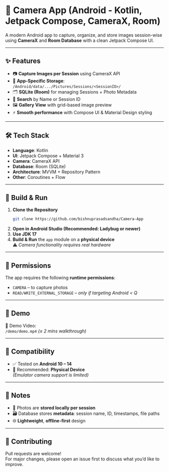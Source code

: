 # 📸 Camera App (Android - Kotlin, Jetpack Compose, CameraX, Room)

A modern Android app to capture, organize, and store images session-wise using **CameraX** and **Room Database** with a clean Jetpack Compose UI.

---

## ✨ Features
- 📷 **Capture Images per Session** using CameraX API  
- 💾 **App-Specific Storage**:  
  `/Android/data/.../Pictures/Sessions/<SessionID>/`  
- 🗂 **SQLite (Room)** for managing Sessions + Photo Metadata  
- 🔎 **Search** by Name or Session ID  
- 🖼 **Gallery View** with grid-based image preview  
- ⚡ **Smooth performance** with Compose UI & Material Design styling  

---

## 🛠 Tech Stack
- **Language**: Kotlin  
- **UI**: Jetpack Compose + Material 3  
- **Camera**: CameraX API  
- **Database**: Room (SQLite)  
- **Architecture**: MVVM + Repository Pattern  
- **Other**: Coroutines + Flow  

---

## 🚀 Build & Run

1. **Clone the Repository**
   ```bash
   git clone https://github.com/bishnuprasadsandha/Camera-App


2. **Open in Android Studio (Recommended: Ladybug or newer)**  
3. **Use JDK 17**  
4. **Build & Run** the `app` module on a **physical device**  
   ⚠️ _Camera functionality requires real hardware_

---

## 🔑 Permissions

The app requires the following **runtime permissions**:

- `CAMERA` – to capture photos  
- `READ/WRITE_EXTERNAL_STORAGE` – _only if targeting Android < Q_

---

## 🎥 Demo

📂 Demo Video:  
`/demo/demo.mp4` _(≤ 2 mins walkthrough)_

---

## 🧪 Compatibility

- ✅ Tested on **Android 10 – 14**  
- 📱 Recommended: **Physical Device**  
  _(Emulator camera support is limited)_

---

## 📌 Notes

- 📸 Photos are **stored locally per session**  
- 🗃 Database stores **metadata**: session name, ID, timestamps, file paths  
- 🌐 **Lightweight**, **offline-first** design

---

## 🤝 Contributing

Pull requests are welcome!  
For major changes, please open an issue first to discuss what you’d like to improve.
